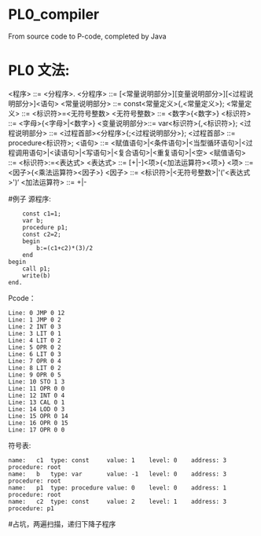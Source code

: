 # PL0_compiler
From source code to P-code, completed by Java
# PL0 文法:
<程序> ::= <分程序>.
<分程序> ::= [<常量说明部分>][变量说明部分>][<过程说明部分>]<语句>
<常量说明部分> ::= const<常量定义>{,<常量定义>};
<常量定义> ::= <标识符>=<无符号整数>
<无符号整数> ::= <数字>{<数字>}
<标识符> ::= <字母>{<字母>|<数字>}
<变量说明部分>::= var<标识符>{,<标识符>};
<过程说明部分> ::= <过程首部><分程序>{;<过程说明部分>};
<过程首部> ::= procedure<标识符>;
<语句> ::= <赋值语句>|<条件语句>|<当型循环语句>|<过程调用语句>|<读语句>|<写语句>|<复合语句>|<重复语句>|<空>
<赋值语句> ::= <标识符>:=<表达式>
<表达式> ::= [+|-]<项>{<加法运算符><项>}
<项> ::= <因子>{<乘法运算符><因子>}
<因子> ::= <标识符>|<无符号整数>|'('<表达式>')‘
<加法运算符> ::= +|-

#例子
源程序:
```
    const c1=1;
    var b;
    procedure p1;
    const c2=2;
    begin
        b:=(c1+c2)*(3)/2
    end
begin 
    call p1;
    write(b)
end.
```

Pcode：
```
Line: 0 JMP 0 12
Line: 1 JMP 0 2
Line: 2 INT 0 3
Line: 3 LIT 0 1
Line: 4 LIT 0 2
Line: 5 OPR 0 2
Line: 6 LIT 0 3
Line: 7 OPR 0 4
Line: 8 LIT 0 2
Line: 9 OPR 0 5
Line: 10 STO 1 3
Line: 11 OPR 0 0
Line: 12 INT 0 4
Line: 13 CAL 0 1
Line: 14 LOD 0 3
Line: 15 OPR 0 14
Line: 16 OPR 0 15
Line: 17 OPR 0 0
```

符号表:
```
name:   c1  type: const     value: 1    level: 0    address: 3  procedure: root
name:   b   type: var       value: -1   level: 0    address: 3  procedure: root
name:   p1  type: procedure value: 0    level: 0    address: 1  procedure: root
name:   c2  type: const     value: 2    level: 1    address: 3  procedure: p1
```
#占坑，两遍扫描，递归下降子程序



